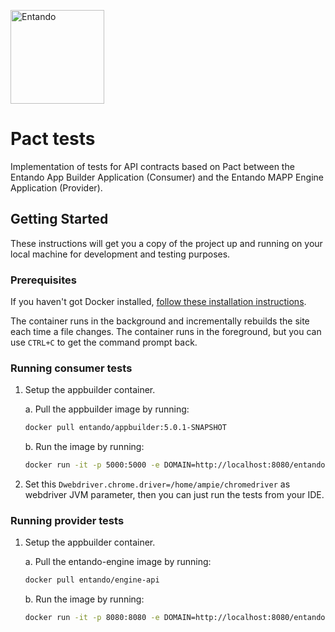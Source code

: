 <a><img src="https://avatars2.githubusercontent.com/u/673103?s=280&v=4" title="Entando" style="height:150px;"></a>

# Pact tests

Implementation of tests for API contracts based on Pact between the Entando App Builder Application (Consumer) and the Entando MAPP Engine Application (Provider).

## Getting Started

These instructions will get you a copy of the project up and running on your local machine for development and testing purposes.

### Prerequisites

If you haven't got Docker installed,
    [follow these installation instructions](https://www.digitalocean.com/community/tutorials/how-to-install-and-use-docker-on-ubuntu-18-04).

The container runs in the background and incrementally rebuilds the site each
time a file changes. The container runs in the foreground, but
you can use `CTRL+C` to get the command prompt back.

### Running consumer tests

1.  Setup the appbuilder container.

    a. Pull the appbuilder image by running:
    
       ```bash
       docker pull entando/appbuilder:5.0.1-SNAPSHOT
       ```
    b. Run the image by running:
    
       ```bash
       docker run -it -p 5000:5000 -e DOMAIN=http://localhost:8080/entando entando/appbuilder:5.0.1-SNAPSHOT
       ```
2.  Set this `Dwebdriver.chrome.driver=/home/ampie/chromedriver` as webdriver JVM parameter, then you can just run the tests from your IDE.
    
### Running provider tests

1.  Setup the appbuilder container.

    a. Pull the entando-engine image by running:
    
       ```bash
       docker pull entando/engine-api
       ```
    b. Run the image by running:
    
       ```bash
       docker run -it -p 8080:8080 -e DOMAIN=http://localhost:8080/entando entando/engine-api
       ```
        
       
       
